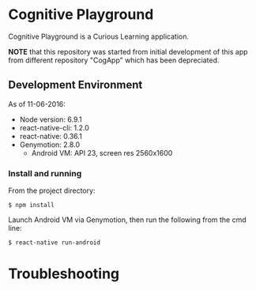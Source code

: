 # Cognitive Playground

Cognitive Playground is a Curious Learning application.

**NOTE** that this repository was started from initial development of this app from different
repository "CogApp" which has been depreciated.

## Development Environment

As of 11-06-2016:
* Node version: 6.9.1
* react-native-cli: 1.2.0
* react-native: 0.36.1
* Genymotion: 2.8.0
  * Android VM: API 23, screen res 2560x1600

### Install and running
From the project directory:
```
$ npm install
```
Launch Android VM via Genymotion, then run the following from the cmd line:
```
$ react-native run-android
```

# Troubleshooting
